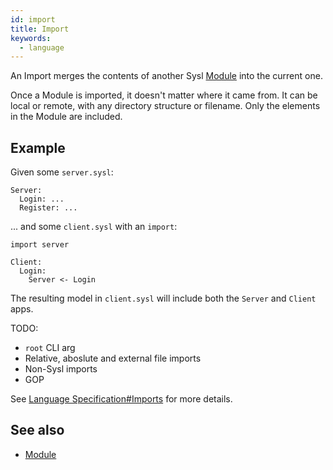```yaml
---
id: import
title: Import
keywords:
  - language
---
```


An Import merges the contents of another Sysl [Module](./module.md) into the current one.

Once a Module is imported, it doesn't matter where it came from. It can be local or remote, with any directory structure or filename. Only the elements in the Module are included.

## Example

Given some `server.sysl`:

```
Server:
  Login: ...
  Register: ...
```

... and some `client.sysl` with an `import`:

```
import server

Client:
  Login:
    Server <- Login
```

The resulting model in `client.sysl` will include both the `Server` and `Client` apps.

TODO:

- `root` CLI arg
- Relative, aboslute and external file imports
- Non-Sysl imports
- GOP

See [Language Specification#Imports](https://sysl.io/docs/lang-spec/#imports) for more details.

## See also

- [Module](./module.md)
